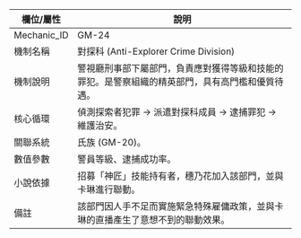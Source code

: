 | 欄位/屬性 | 說明 |
|---|---|
| Mechanic_ID | GM-24 |
| 機制名稱 | 對探科 (Anti-Explorer Crime Division) |
| 機制說明 | 警視廳刑事部下屬部門，負責應對獲得等級和技能的罪犯。是警察組織的精英部門，具有高門檻和優質待遇。 |
| 核心循環 | 偵測探索者犯罪 -> 派遣對探科成員 -> 逮捕罪犯 -> 維護治安。 |
| 關聯系統 | 氏族 (GM-20)。 |
| 數值參數 | 警員等級、逮捕成功率。 |
| 小說依據 | 招募「神匠」技能持有者，穗乃花加入該部門，並與卡琳進行聯動。 |
| 備註 | 該部門因人手不足而實施緊急特殊雇傭政策，並與卡琳的直播產生了意想不到的聯動效果。 |
